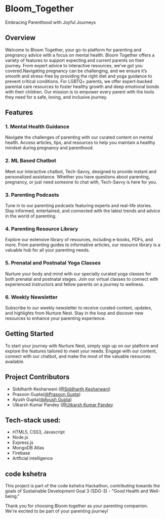 # Bloom_Together
Embracing Parenthood with Joyful Journeys  
## Overview

Welcome to Bloom Together, your go-to platform for parenting and pregnancy advice with a focus on mental health. Bloom Together offers a variety of features to support expecting and current parents on their journey. From expert advice to interactive resources, we've got you covered.Navigating pregnancy can be challenging, and we ensure it’s smooth and stress-free by providing the right diet and yoga guidance to prevent critical conditions. For LGBTQ+ parents, we offer expert-backed parental care resources to foster healthy growth and deep emotional bonds with their children. Our mission is to empower every parent with the tools they need for a safe, loving, and inclusive journey.

## Features

### 1. Mental Health Guidance

Navigate the challenges of parenting with our curated content on mental health. Access articles, tips, and resources to help you maintain a healthy mindset during pregnancy and parenthood.

### 2. ML Based Chatbot

Meet our interactive chatbot, Tech-Savvy, designed to provide instant and personalized assistance. Whether you have questions about parenting, pregnancy, or just need someone to chat with, Tech-Savvy is here for you.

### 3. Parenting Podcasts

Tune in to our parenting podcasts featuring experts and real-life stories. Stay informed, entertained, and connected with the latest trends and advice in the world of parenting.

### 4. Parenting Resource Library

Explore our extensive library of resources, including e-books, PDFs, and more. From parenting guides to informative articles, our resource library is a valuable hub for all your parenting needs.

### 5. Prenatal and Postnatal Yoga Classes

Nurture your body and mind with our specially curated yoga classes for both prenatal and postnatal stages. Join our virtual classes to connect with experienced instructors and fellow parents on a journey to wellness.

### 6. Weekly Newsletter

Subscribe to our weekly newsletter to receive curated content, updates, and highlights from Nurture Nest. Stay in the loop and discover new resources to enhance your parenting experience.

## Getting Started

To start your journey with Nurture Nest, simply sign up on our platform and explore the features tailored to meet your needs. Engage with our content, connect with our chatbot, and make the most of the valuable resources available.

## Project Contributors

- Siddharth Kesharwani ([@Siddharth Kesharwani](https://github.com/CodesavvySiddharth))
- Prasoon Gupta([@Prasoon Gupta](https://github.com/prasoon2506))
- Ayush Gupta([@Ayush Gupta](https://github.com/DevAyush27))
- Utkarsh Kumar Pandey ([@Utkarsh Kumar Pandey](https://github.com/utkarsh-geek1)

## Tech-stack used:
- HTML5, CSS3, Javascript
- Node.js
- Express.js
- MongoDB Atlas
- Firebase
- Artficial intelligence 

## code kshetra

This project is part of the code kshetra Hackathon, contributing towards the goals of Sustainable Development Goal 3 (SDG-3) - "Good Health and Well-being."

Thank you for choosing Bloom together as your parenting companion. We're excited to be part of your parenting journey!
